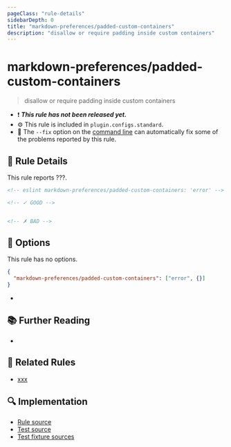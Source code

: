 ```yaml
---
pageClass: "rule-details"
sidebarDepth: 0
title: "markdown-preferences/padded-custom-containers"
description: "disallow or require padding inside custom containers"
---
```


# markdown-preferences/padded-custom-containers

> disallow or require padding inside custom containers

- ❗ <badge text="This rule has not been released yet." vertical="middle" type="error"> **_This rule has not been released yet._** </badge>
- ⚙️ This rule is included in `plugin.configs.standard`.
- 🔧 The `--fix` option on the [command line](https://eslint.org/docs/user-guide/command-line-interface#fixing-problems) can automatically fix some of the problems reported by this rule.

## 📖 Rule Details

This rule reports ???.

<!-- prettier-ignore-start -->

<!-- eslint-skip -->

```md
<!-- eslint markdown-preferences/padded-custom-containers: 'error' -->

<!-- ✓ GOOD -->


<!-- ✗ BAD -->

```

<!-- prettier-ignore-end -->

## 🔧 Options

This rule has no options.

<!-- or -->

```json
{
  "markdown-preferences/padded-custom-containers": ["error", {}]
}
```

-

## 📚 Further Reading

-

## 👫 Related Rules

- [xxx]

[xxx]: https://xxx

## 🔍 Implementation

<!-- eslint-disable markdown-links/no-dead-urls -- Auto generated -->

- [Rule source](https://github.com/ota-meshi/eslint-plugin-markdown-preferences/blob/main/src/rules/padded-custom-containers.ts)
- [Test source](https://github.com/ota-meshi/eslint-plugin-markdown-preferences/blob/main/tests/src/rules/padded-custom-containers.ts)
- [Test fixture sources](https://github.com/ota-meshi/eslint-plugin-markdown-preferences/tree/main/tests/fixtures/rules/padded-custom-containers)

<!-- eslint-enable markdown-links/no-dead-urls -- Auto generated -->
